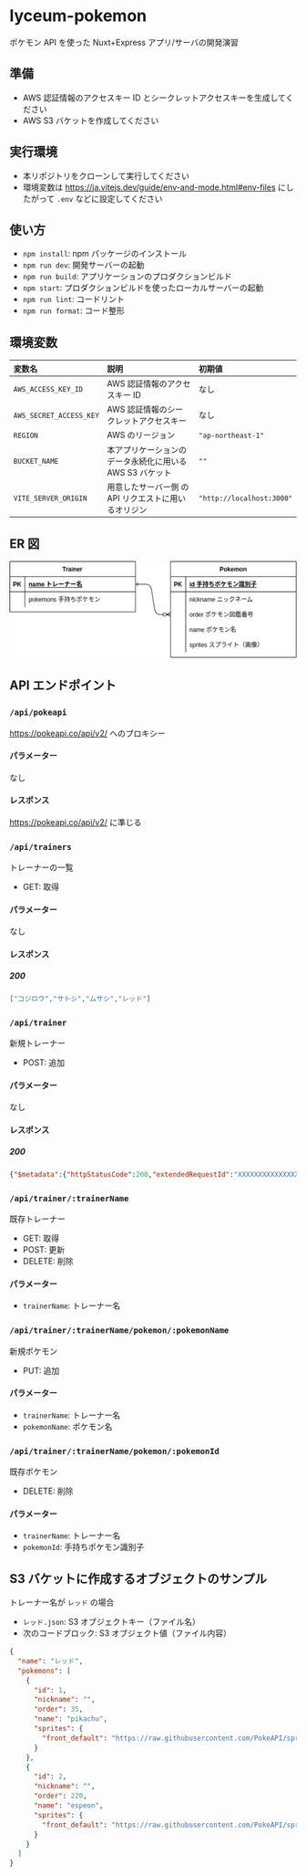 # lyceum-pokemon

ポケモン API を使った Nuxt+Express アプリ/サーバの開発演習

## 準備

- AWS 認証情報のアクセスキー ID とシークレットアクセスキーを生成してください
- AWS S3 バケットを作成してください

## 実行環境

- 本リポジトリをクローンして実行してください
- 環境変数は https://ja.vitejs.dev/guide/env-and-mode.html#env-files にしたがって `.env` などに設定してください

## 使い方

- `npm install`: npm パッケージのインストール
- `npm run dev`: 開発サーバーの起動
- `npm run build`: アプリケーションのプロダクションビルド
- `npm start`: プロダクションビルドを使ったローカルサーバーの起動
- `npm run lint`: コードリント
- `npm run format`: コード整形

## 環境変数

| 変数名                  | 説明                                                     | 初期値                    |
| :---------------------- | :------------------------------------------------------- | :------------------------ |
| `AWS_ACCESS_KEY_ID`     | AWS 認証情報のアクセスキー ID                            | なし                      |
| `AWS_SECRET_ACCESS_KEY` | AWS 認証情報のシークレットアクセスキー                   | なし                      |
| `REGION`                | AWS のリージョン                                         | `"ap-northeast-1"`        |
| `BUCKET_NAME`           | 本アプリケーションのデータ永続化に用いる AWS S3 バケット | `""`                      |
| `VITE_SERVER_ORIGIN`    | 用意したサーバー側 の API リクエストに用いるオリジン     | `"http://localhost:3000"` |

## ER 図

![トレーナー{名前（主キー）、手持ちポケモン}<-一（必須）対多（任意）->ポケモン{手持ちポケモン識別子（主キー）、ニックネーム、ポケモン図鑑番号、名前、スプライト（画像）}](https://github.com/webdino/lyceum-pokemon/raw/main/docs/pokemon.drawio.png)

## API エンドポイント

### `/api/pokeapi`

https://pokeapi.co/api/v2/ へのプロキシー

#### パラメーター

なし

#### レスポンス

https://pokeapi.co/api/v2/ に準じる

### `/api/trainers`

トレーナーの一覧

- GET: 取得

#### パラメーター

なし

#### レスポンス

##### 200

```json
["コジロウ","サトシ","ムサシ","レッド"]
```

### `/api/trainer`

新規トレーナー

- POST: 追加

#### パラメーター

なし

#### レスポンス

##### 200

```json
{"$metadata":{"httpStatusCode":200,"extendedRequestId":"XXXXXXXXXXXXXXXXXXXXXXXXXXXXXXXXXXXXXXXXXXXXXXXXXXXXXXXXXXXXXXXXXXXXXXXXXXXX","attempts":1,"totalRetryDelay":0},"ETag":"\"xxxxxxxxxxxxxxxxxxxxxxxxxxxxxxxx\""}
```

### `/api/trainer/:trainerName`

既存トレーナー

- GET: 取得
- POST: 更新
- DELETE: 削除

#### パラメーター

- `trainerName`: トレーナー名

### `/api/trainer/:trainerName/pokemon/:pokemonName`

新規ポケモン

- PUT: 追加

#### パラメーター

- `trainerName`: トレーナー名
- `pokemonName`: ポケモン名

### `/api/trainer/:trainerName/pokemon/:pokemonId`

既存ポケモン

- DELETE: 削除

#### パラメーター

- `trainerName`: トレーナー名
- `pokemonId`: 手持ちポケモン識別子

## S3 バケットに作成するオブジェクトのサンプル

トレーナー名が `レッド` の場合

- `レッド.json`: S3 オブジェクトキー（ファイル名）
- 次のコードブロック: S3 オブジェクト値（ファイル内容）

```json:レッド.json
{
  "name": "レッド",
  "pokemons": [
    {
      "id": 1,
      "nickname": "",
      "order": 35,
      "name": "pikachu",
      "sprites": {
        "front_default": "https://raw.githubusercontent.com/PokeAPI/sprites/master/sprites/pokemon/25.png"
      }
    },
    {
      "id": 2,
      "nickname": "",
      "order": 220,
      "name": "espeon",
      "sprites": {
        "front_default": "https://raw.githubusercontent.com/PokeAPI/sprites/master/sprites/pokemon/196.png"
      }
    }
  ]
}
```
